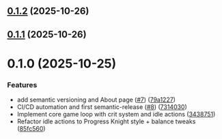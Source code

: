 ## [0.1.2](https://github.com/eaglerock1337/tomeclicker/compare/v0.1.1...v0.1.2) (2025-10-26)

## [0.1.1](https://github.com/eaglerock1337/tomeclicker/compare/v0.1.0...v0.1.1) (2025-10-26)

# 0.1.0 (2025-10-25)

### Features

- add semantic versioning and About page ([#7](https://github.com/eaglerock1337/tomeclicker/issues/7)) ([79a1227](https://github.com/eaglerock1337/tomeclicker/commit/79a12278eb5ae95004089c64a688a347bf7c966d))
- CI/CD automation and first semantic-release ([#8](https://github.com/eaglerock1337/tomeclicker/issues/8)) ([7314030](https://github.com/eaglerock1337/tomeclicker/commit/731403012a79ae3620ef55901551fd7e95e8658a))
- Implement core game loop with crit system and idle actions ([3438751](https://github.com/eaglerock1337/tomeclicker/commit/3438751096dbb7456e357e74c33489b9789ec5a5))
- Refactor idle actions to Progress Knight style + balance tweaks ([85fc560](https://github.com/eaglerock1337/tomeclicker/commit/85fc5609ebb49baab4af84c9b7f8cfe56c9eab9e))
